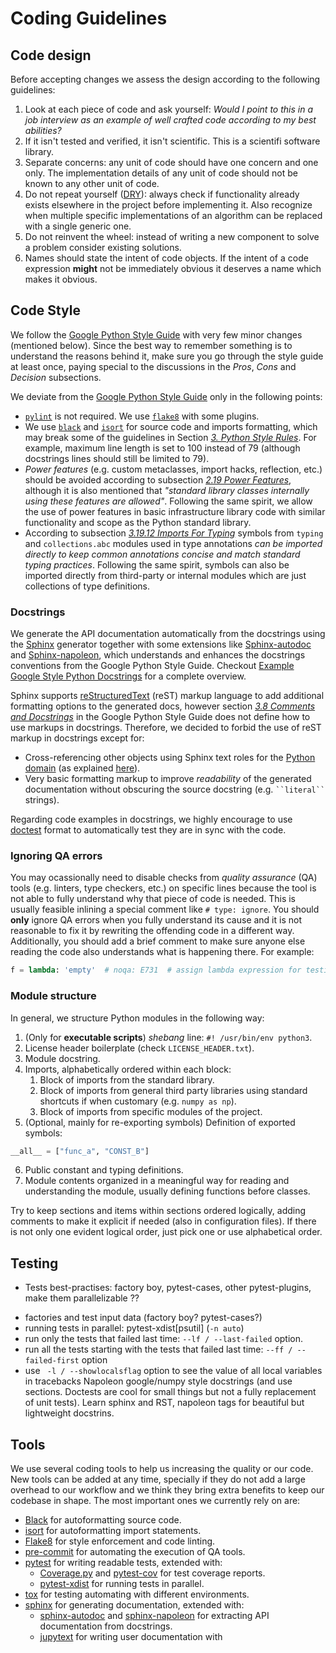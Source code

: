 # Coding Guidelines


## Code design

Before accepting changes we assess the design according to the following guidelines:

1. Look at each piece of code and ask yourself: _Would I point to this in a job interview as an example of well crafted code according to my best abilities?_
2. If it isn't tested and verified, it isn't scientific. This is a scientifi software library.
3. Separate concerns: any unit of code should have one concern and one only. The implementation details of any unit of code should not be known to any other unit of code.
4. Do not repeat yourself ([DRY](https://en.wikipedia.org/wiki/Don%27t_repeat_yourself)): always check if functionality already exists elsewhere in the project before implementing it. Also recognize when multiple specific implementations of an algorithm can be replaced with a single generic one.
5. Do not reinvent the wheel: instead of writing a new component to solve a problem consider existing solutions.
6. Names should state the intent of code objects. If the intent of a code expression **might** not be immediately obvious it deserves a name which makes it obvious.


## Code Style

We follow the [Google Python Style Guide][google-style-guide] with very few minor changes (mentioned below). Since the best way to remember something is to understand the reasons behind it, make sure you go through the style guide at least once, paying special to the discussions in the _Pros_, _Cons_ and _Decision_ subsections.

We deviate from the [Google Python Style Guide][google-style-guide] only in the following points:

- [`pylint`][pylint] is not required. We use [`flake8`][flake8] with some plugins.
- We use [`black`][black] and [`isort`][isort] for source code and imports formatting, which may break some of the guidelines in Section [_3. Python Style Rules_](https://google.github.io/styleguide/pyguide.html#3-python-style-rules). For example, maximum line length is set to 100 instead of 79 (although docstrings lines should still be limited to 79).
- _Power features_ (e.g. custom metaclasses, import hacks, reflection, etc.) should be avoided according to subsection [_2.19 Power Features_](https://google.github.io/styleguide/pyguide.html#219-power-features), although it is also mentioned that _"standard library classes internally using these features are allowed"_. Following the same spirit, we allow the use of power features in basic infrastructure library code with similar functionality and scope as the Python standard library.
- According to subsection [_3.19.12 Imports For Typing_](https://google.github.io/styleguide/pyguide.html#31912-imports-for-typing) symbols from `typing` and `collections.abc` modules used in type annotations _can be imported directly to keep common annotations concise and match standard typing practices_. Following the same spirit, symbols can also be imported directly from third-party or internal modules which are just collections of type definitions.

### Docstrings

We generate the API documentation automatically from the docstrings using the [Sphinx][sphinx] generator together with some extensions like [Sphinx-autodoc][sphinx-autodoc] and [Sphinx-napoleon][sphinx-napoleon], which understands and enhances the docstrings conventions from the Google Python Style Guide. Checkout [Example Google Style Python Docstrings](https://sphinxcontrib-napoleon.readthedocs.io/en/latest/example_google.html#example-google) for a complete overview.

Sphinx supports [reStructuredText][sphinx-rest] (reST) markup language to add additional formatting options to the generated docs, however section [_3.8 Comments and Docstrings_](https://google.github.io/styleguide/pyguide.html#38-comments-and-docstrings) in the Google Python Style Guide does not define how to use markups in docstrings. Therefore, we decided to forbid the use of reST markup in docstrings except for:

   - Cross-referencing other objects using Sphinx text roles for the [Python domain](https://www.sphinx-doc.org/en/master/usage/restructuredtext/domains.html#the-python-domain) (as explained [here](https://www.sphinx-doc.org/en/master/usage/restructuredtext/domains.html#python-roles)).   
   - Very basic formatting markup to improve _readability_ of the generated documentation without obscuring the source docstring (e.g. ``` ``literal`` ```  strings).
   
Regarding code examples in docstrings, we highly encourage to use [doctest](https://docs.python.org/3/library/doctest.html) format to automatically test they are in sync with the code.

### Ignoring QA errors

You may ocassionally need to disable checks from _quality assurance_  (QA) tools (e.g. linters, type checkers, etc.) on specific lines because the tool is not able to fully understand why that piece of code is needed. This is usually feasible inlining a special comment like `# type: ignore`. You should **only** ignore QA errors when you fully understand its cause and it is not reasonable to fix it by rewriting the offending code in a different way. Additionally, you should add a brief comment to make sure anyone else reading the code also understands what is happening there. For example:

   ```python
   f = lambda: 'empty'  # noqa: E731  # assign lambda expression for testing
   ```

### Module structure

In general, we structure Python modules in the following way:

1. (Only for **executable scripts**) _shebang_ line: `#! /usr/bin/env python3`.
2. License header boilerplate (check `LICENSE_HEADER.txt`).
3. Module docstring.
4. Imports, alphabetically ordered within each block:
   1. Block of imports from the standard library.
   2. Block of imports from general third party libraries using standard shortcuts if when customary (e.g. `numpy as np`).
   3. Block of imports from specific modules of the project.
5. (Optional, mainly for re-exporting symbols) Definition of exported symbols:   
```python
__all__ = ["func_a", "CONST_B"]
   ```
6. Public constant and typing definitions.
7. Module contents organized in a meaningful way for reading and understanding the module, usually defining functions before classes.

Try to keep sections and items within sections ordered logically, adding comments to make it explicit if needed (also in configuration files). If there is not only one evident logical order, just pick one or use alphabetical order.


## Testing 
- Tests best-practises: factory boy, pytest-cases, other pytest-plugins, make them parallelizable ??

+ factories and test input data (factory boy? pytest-cases?)
+ running tests in parallel: pytest-xdist[psutil] (`-n auto`) 
+ run only the tests that failed last time: `--lf / --last-failed` option.
+ run all the tests starting with the tests that failed last time: `--ff / --failed-first` option
+ use ` -l / --showlocalsflag` option to see the value of all local variables in tracebacks
Napoleon google/numpy style docstrings (and use sections. Doctests are cool for small things but not a fully replacement of unit tests). Learn sphinx and RST, napoleon tags for beautiful but lightweight docstrins.



## Tools

We use several coding tools to help us increasing the quality or our code. New tools can be added at any time, specially if they do not add a large overhead to our workflow and we think they bring extra benefits to keep our codebase in shape. The most important ones we currently rely on are:

   - [Black][black] for autoformatting source code.
   - [isort][isort] for autoformatting import statements.
   - [Flake8][flake8] for style enforcement and code linting.
   - [pre-commit][pre-commit] for automating the execution of QA tools.
   - [pytest][pytest] for writing readable tests, extended with:
      + [Coverage.py][coverage] and [pytest-cov][pytest-cov] for test coverage reports.
      + [pytest-xdist][pytest-xdist] for running tests in parallel.
   - [tox][tox] for testing automating with different environments.
   - [sphinx][sphinx] for generating documentation, extended with:
      + [sphinx-autodoc][sphinx-autodoc] and [sphinx-napoleon][sphinx-napoleon] for extracting API documentation from docstrings.
      + [jupytext][jupytext] for writing user documentation with


<!-- Reference links -->

[black]: https://black.readthedocs.io/en/stable/
[coverage]: https://coverage.readthedocs.io/
[flake8]: https://flake8.pycqa.org/
[google-style-guide]: https://google.github.io/styleguide/pyguide.html
[isort]: https://pycqa.github.io/isort/
[jupytext]: https://jupytext.readthedocs.io/
[pre-commit]: https://pre-commit.com/
[pylint]: https://pylint.pycqa.org/
[pytest]: https://docs.pytest.org/
[pytest-cov]: https://pypi.org/project/pytest-cov/
[pytest-xdist]: https://pytest-xdist.readthedocs.io/en/latest/
[sphinx]: https://www.sphinx-doc.org
[sphinx-autodoc]: https://www.sphinx-doc.org/en/master/usage/extensions/autodoc.html
[sphinx-napoleon]: https://sphinxcontrib-napoleon.readthedocs.io/en/latest/index.html#
[sphinx-rest]: https://www.sphinx-doc.org/en/master/usage/restructuredtext/basics.html
[tox]: https://tox.wiki/en/latest/#

